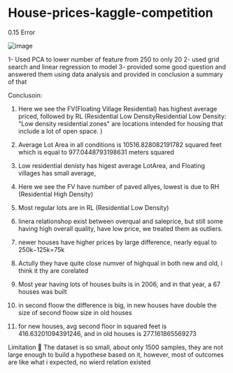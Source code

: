 # House-prices-kaggle-competition

0.15 Error


![image](https://user-images.githubusercontent.com/69484554/142768187-6b1ea962-adbe-4561-86b4-f2a65bc36610.png)

1- Used PCA to lower number of feature from 250 to only 20
2- used grid search and linear regression to model 
3- provided some good question and answered them using data analysis and provided in conclusion a summary of that

Conclusoin:



1.   Here we see the FV(Floating Village Residential) has highest average priced, followed by RL (Residential Low DensityResidential Low Density: "Low density residential zones" are locations intended for housing that include a lot of open space. )

2.   Average Lot Area in all conditions is 10516.828082191782 squared feet which is equal to 977.0448793198631 meters squared

3. Low residential denisty has higest average LotArea, and Floating villages has small average,

4. Here we see the FV have number of paved allyes, lowest is due to RH (Residential High Density)

5. Most regular lots are in RL (Residential Low Density)

6. linera relationshop exist between overqual and saleprice, but still some having high overall quality, have low price, we treated them as outliers.

7. newer houses have higher prices by large difference, nearly equal to  250k−125k=75k

8. Actully they have quite close numver of highqual in both new and old, i think it thy are corelated

9. Most year having lots of houses buits is in 2006, and in that year, a 67 houses was built 

10. in second floow the difference is big, in new houses have double the size of second floow size in old houses

11. for new houses, avg second floor in squared feet is 416.63201094391246, and in old houses is 277.161865569273

Limitation 🤚
The dataset is so small, about only 1500 samples, they are not large enough to build a hypothese based on it, however, most of outcomes are like what i expected, no wierd relation existed







